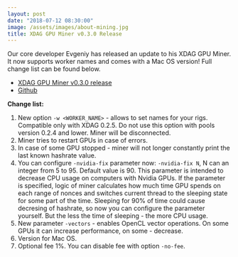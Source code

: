 ```yaml
---
layout: post
date: "2018-07-12 08:30:00"
image: /assets/images/about-mining.jpg
title: XDAG GPU Miner v0.3.0 Release
---
```


Our core developer Evgeniy has released an update to his XDAG GPU Miner. It now supports worker names and comes with a Mac OS version! Full change list can be found below. 

- [XDAG GPU Miner v0.3.0 release](https://github.com/jonano614/DaggerGpuMiner/releases/tag/0.3.0)
- [Github](https://github.com/jonano614/DaggerGpuMiner)

**Change list:**
1. New option `-w <WORKER_NAME>` - allows to set names for your rigs. Compatible only with XDAG 0.2.5. Do not use this option with pools version 0.2.4 and lower. Miner will be disconnected.
1. Miner tries to restart GPUs in case of errors.
1. In case of some GPU stopped - miner will not longer constantly print the last known hashrate value.
1. You can configure `-nvidia-fix` parameter now: `-nvidia-fix N`, N can an integer from 5 to 95. Default value is 90. This parameter is intended to decrease CPU usage on computers with Nvidia GPUs. If the parameter is specified, logic of miner calculates how much time GPU spends on each range of nonces and switches current thread to the sleeping state for some part of the time. Sleeping for 90% of time could cause decresing of hashrate, so now you can configure the parameter yourself. But the less the time of sleeping - the more CPU usage.
1. New parameter `-vectors` - enables OpenCL vector operations. On some GPUs it can increase performance, on some - decrease.
1. Version for Mac OS.
1. Optional fee 1%. You can disable fee with option `-no-fee`.